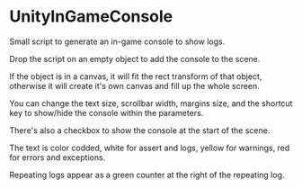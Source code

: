 # UnityInGameConsole

Small script to generate an in-game console to show logs.

Drop the script on an empty object to add the console to the scene.

If the object is in a canvas, it will fit the rect transform of that object, otherwise it will create it's own canvas and fill up the whole screen.

You can change the text size, scrollbar width, margins size, and the shortcut key to show/hide the console within the parameters.

There's also a checkbox to show the console at the start of the scene.

The text is color codded, white for assert and logs, yellow for warnings, red for errors and exceptions.

Repeating logs appear as a green counter at the right of the repeating log.
